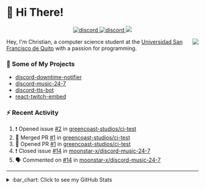 # :wave: Hi There!

<p align="center">
  <a href="https://discord.gg/mhj3Zsv">
    <img alt="discord" src="https://img.shields.io/discord/730998659008823296.svg?label=&logo=discord&logoColor=ffffff&color=7389D8&labelColor=6A7EC2"/>
  </a>
  <a href="https://twitter.com/moonstar_x99">
    <img alt="discord" src="https://img.shields.io/twitter/follow/moonstar_x99?label=Follow%20Me%21&style=social"/>
  </a>
  <a href="https://badges.pufler.dev">
    <img src="https://badges.pufler.dev/visits/moonstar-x/moonstar-x?style=flat&logo=github">
  </a>
</p>

<img align="right" src="https://media.tenor.com/images/cb8fb20986aac7eef75c8ce6bc3997c0/tenor.gif" />

Hey, I'm Christian, a computer science student at the [Universidad San Francisco de Quito](http://www.usfq.edu.ec/Paginas/Inicio.aspx) with a passion for programming.

### :rocket: Some of My Projects

* [discord-downtime-notifier](https://github.com/moonstar-x/discord-downtime-notifier)
* [discord-music-24-7](https://github.com/moonstar-x/discord-music-24-7)
* [discord-tts-bot](https://github.com/moonstar-x/discord-tts-bot)
* [react-twitch-embed](https://github.com/moonstar-x/react-twitch-embed)

### :zap: Recent Activity

<!--START_SECTION:activity-->
1. ❗️ Opened issue [#2](https://github.com//greencoast-studios/ci-test/issues/2) in [greencoast-studios/ci-test](https://github.com//greencoast-studios/ci-test)
2. 🎉 Merged PR [#1](https://github.com//greencoast-studios/ci-test/pull/1) in [greencoast-studios/ci-test](https://github.com//greencoast-studios/ci-test)
3. 💪 Opened PR [#1](https://github.com//greencoast-studios/ci-test/pull/1) in [greencoast-studios/ci-test](https://github.com//greencoast-studios/ci-test)
4. ❗️ Closed issue [#14](https://github.com//moonstar-x/discord-music-24-7/issues/14) in [moonstar-x/discord-music-24-7](https://github.com//moonstar-x/discord-music-24-7)
5. 🗣 Commented on [#14](https://github.com//moonstar-x/discord-music-24-7/issues/14) in [moonstar-x/discord-music-24-7](https://github.com//moonstar-x/discord-music-24-7)
<!--END_SECTION:activity-->

---

<details>
  <summary>
    :bar_chart: Click to see my GitHub Stats
  </summary>
  <p align="center">
    <br>
    <img alt="GitHub Stats" src="https://github-readme-stats.vercel.app/api?username=moonstar-x&count_private=true&show_icons=true&theme=dracula" />
    <br>
    <img alt="GitHub Top Languages" src="https://github-readme-stats.vercel.app/api/top-langs/?username=moonstar-x&layout=compact&theme=dracula" />
  </p>
</details>
